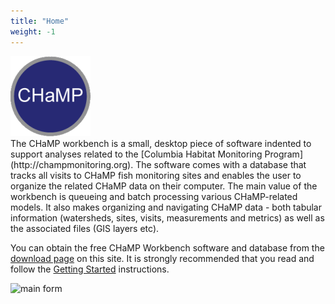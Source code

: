 ```yaml
---
title: "Home"
weight: -1
---
```


<div class="pull-sm-right"><img src="assets/images/logos/champ.png"/></div>
The CHaMP workbench is a small, desktop piece of software indented to support analyses related to the [Columbia Habitat Monitoring Program](http://champmonitoring.org). The software comes with a database that tracks all visits to CHaMP fish monitoring sites and enables the user to organize the related CHaMP data on their computer. The main value of the workbench is queueing and batch processing various CHaMP-related models. It also makes organizing and navigating CHaMP data - both tabular information (watersheds, sites, visits, measurements and metrics) as well as the associated files (GIS layers etc).

You can obtain the free CHaMP Workbench software and database from the [download page](/download.html) on this site. It is strongly recommended that you read and follow the [Getting Started](getting_started.html) instructions.

![main form](/assets/images/main_form.png)
